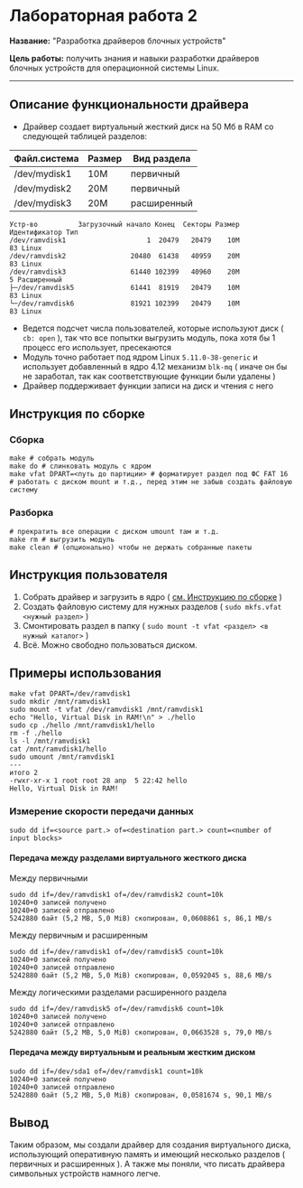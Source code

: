 # Лабораторная работа 2

**Название:** "Разработка драйверов блочных устройств"

**Цель работы:** получить знания и навыки разработки драйверов блочных устройств для операционной системы Linux.

---

## Описание функциональности драйвера

* Драйвер создает виртуальный жесткий диск на 50 Мб в RAM со следующей таблицей разделов:

| Файл.система  | Размер        | Вид раздела |
| ------------- | ------------- | ----------- |
| /dev/mydisk1  | 10M           | первичный   |
| /dev/mydisk2  | 20M           | первичный   |
| /dev/mydisk3  | 20M           | расширенный |

```
Устр-во          Загрузочный начало Конец  Секторы Размер Идентификатор Тип
/dev/ramvdisk1                    1  20479   20479    10M            83 Linux                            
/dev/ramvdisk2                20480  61438   40959    20M            83 Linux
/dev/ramvdisk3                61440 102399   40960    20M             5 Расширенный
├─/dev/ramvdisk5              61441  81919   20479    10M            83 Linux
└─/dev/ramvdisk6              81921 102399   20479    10M            83 Linux
```

* Ведется подсчет числа пользователей, которые используют диск ( `cb: open` ), так что все попытки выгрузить модуль, пока хотя бы 1 процесс его использует, пресекаются
* Модуль точно работает под ядром Linux `5.11.0-38-generic` и использует добавленный в ядро 4.12 механизм `blk-mq` ( иначе он бы не заработал, так как соответствующие функции были удалены )
* Драйвер поддерживает функции записи на диск и чтения с него

## Инструкция по сборке

### Сборка

```
make # собрать модуль
make do # слинковать модуль с ядром
make vfat DPART=<путь до партиции> # форматирует раздел под ФС FAT 16 
# работать с диском mount и т.д., перед этим не забыв создать файловую систему
```

### Разборка

```
# прекратить все операции с диском umount там и т.д.
make rm # выгрузить модуль
make clean # (опционально) чтобы не держать собранные пакеты
```

## Инструкция пользователя

1. Собрать драйвер и загрузить в ядро ( [см. Инструкцию по сборке](#инструкция-по-сборке) )
2. Создать файловую систему для нужных разделов ( `sudo mkfs.vfat <нужный раздел>` )
3. Смонтировать раздел в папку ( `sudo mount -t vfat <раздел> <в нужный каталог>` )
4. Всё. Можно свободно пользоваться диском.

## Примеры использования

```
make vfat DPART=/dev/ramvdisk1
sudo mkdir /mnt/ramvdisk1
sudo mount -t vfat /dev/ramvdisk1 /mnt/ramvdisk1
echo "Hello, Virtual Disk in RAM!\n" > ./hello
sudo cp ./hello /mnt/ramvdisk1/hello
rm -f ./hello
ls -l /mnt/ramvdisk1
cat /mnt/ramvdisk1/hello
sudo umount /mnt/ramvdisk1
---
итого 2
-rwxr-xr-x 1 root root 28 апр  5 22:42 hello
Hello, Virtual Disk in RAM!
```

### Измерение скорости передачи данных

`sudo dd if=<source part.> of=<destination part.> count=<number of input blocks>`

#### Передача между разделами виртуального жесткого диска

Между первичными
```
sudo dd if=/dev/ramvdisk1 of=/dev/ramvdisk2 count=10k
10240+0 записей получено
10240+0 записей отправлено
5242880 байт (5,2 MB, 5,0 MiB) скопирован, 0,0608861 s, 86,1 MB/s
```

Между первичным и расширенным
```
sudo dd if=/dev/ramvdisk1 of=/dev/ramvdisk5 count=10k
10240+0 записей получено
10240+0 записей отправлено
5242880 байт (5,2 MB, 5,0 MiB) скопирован, 0,0592045 s, 88,6 MB/s
```

Между логическими разделами расширенного раздела
```
sudo dd if=/dev/ramvdisk5 of=/dev/ramvdisk6 count=10k
10240+0 записей получено
10240+0 записей отправлено
5242880 байт (5,2 MB, 5,0 MiB) скопирован, 0,0663528 s, 79,0 MB/s
```

#### Передача между виртуальным и реальным жестким диском

```
sudo dd if=/dev/sda1 of=/dev/ramvdisk1 count=10k
10240+0 записей получено
10240+0 записей отправлено
5242880 байт (5,2 MB, 5,0 MiB) скопирован, 0,0581674 s, 90,1 MB/s
```

## Вывод

Таким образом, мы создали драйвер для создания виртуального диска, использующий оперативную память и имеющий несколько разделов ( первичных и расширенных ). А также мы поняли, что писать драйвера символьных устройств намного легче.
